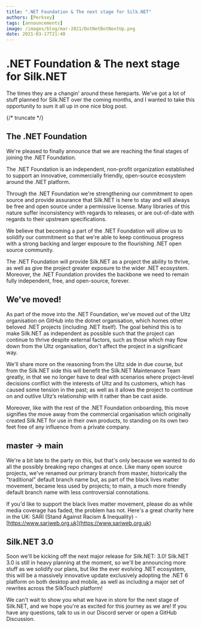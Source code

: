 ```yaml
---
title: ".NET Foundation & The next stage for Silk.NET"
authors: [Perksey]
tags: [announcements]
image: /images/blog/mar-2021/DotNetBotNextUp.png
date: 2021-03-17T21:40
---
```


# .NET Foundation & The next stage for Silk.NET

The times they are a changin' around these hereparts. We've got a lot of stuff planned for Silk.NET over the coming months, and I wanted to take this opportunity to sum it all up in one nice blog post.

{/* truncate */}

## The .NET Foundation
We're pleased to finally announce that we are reaching the final stages of joining the .NET Foundation.

The .NET Foundation is an independent, non-profit organization established to support an innovative, commercially friendly, open-source ecosystem around the .NET platform.

Through the .NET Foundation we're strengthening our commitment to open source and provide assurance that Silk.NET is here to stay and will always be free and open source under a permissive license. Many libraries of this nature suffer inconsistency with regards to releases, or are out-of-date with regards to their upstream specifications.

We believe that becoming a part of the .NET Foundation will allow us to solidify our commitment so that we're able to keep continuous progress with a strong backing and larger exposure to the flourishing .NET open source community.

The .NET Foundation will provide Silk.NET as a project the ability to thrive, as well as give the project greater exposure to the wider .NET ecosystem. Moreover, the .NET Foundation provides the backbone we need to remain fully independent, free, and open-source, forever.

## We've moved!
As part of the move into the .NET Foundation, we've moved out of the Ultz organisation on GitHub into the dotnet organisation, which homes other beloved .NET projects (including .NET itself).
The goal behind this is to make Silk.NET as independent as possible such that the project can continue to thrive despite external factors, such as those which may flow down from the Ultz organisation, don't affect the project in a significant way.

We'll share more on the reasoning from the Ultz side in due course, but from the Silk.NET side this will benefit the Silk.NET Maintenance Team greatly, in that we no longer have to deal with scenarios where project-level decisions conflict with the interests of Ultz and its customers, which has caused some tension in the past; as well as it allows the project to continue on and outlive Ultz’s relationship with it rather than be cast aside.

Moreover, like with the rest of the .NET Foundation onboarding, this move signifies the move away from the commercial organisation which originally created Silk.NET for use in their own products, to standing on its own two feet free of any influence from a private company.

## master -> main
We're a bit late to the party on this, but that's only because we wanted to do all the possibly breaking repo changes at once. Like many open source projects, we've renamed our primary branch from master, historically the "traditional" default branch name but, as part of the black lives matter movement, became less used by projects; to main, a much more friendly default branch name with less controversial connotations.

If you'd like to support the black lives matter movement, please do as while media coverage has faded, the problem has not. Here's a great charity here in the UK: SARI (Stand Against Racism & Inequality) - [https://www.sariweb.org.uk](https://www.sariweb.org.uk)

## Silk.NET 3.0
Soon we'll be kicking off the next major release for Silk.NET: 3.0! Silk.NET 3.0 is still in heavy planning at the moment, so we'll be announcing more stuff as we solidify our plans, but like the ever evolving .NET ecosystem, this will be a massively innovative update exclusively adopting the .NET 6 platform on both desktop and mobile, as well as including a major set of rewrites across the SilkTouch platform!

We can't wait to show you what we have in store for the next stage of Silk.NET, and we hope you're as excited for this journey as we are! If you have any questions, talk to us in our Discord server or open a GitHub Discussion.
